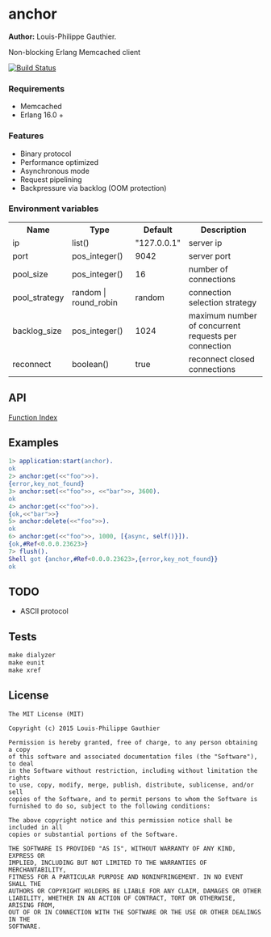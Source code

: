 # anchor

__Author:__ Louis-Philippe Gauthier.

Non-blocking Erlang Memcached client

[![Build Status](https://travis-ci.org/lpgauth/anchor.svg?branch=master)](https://travis-ci.org/lpgauth/anchor)

### Requirements

* Memcached
* Erlang 16.0 +

### Features

* Binary protocol
* Performance optimized
* Asynchronous mode
* Request pipelining
* Backpressure via backlog (OOM protection)

### Environment variables

<table width="100%">
  <theader>
    <th>Name</th>
    <th>Type</th>
    <th>Default</th>
    <th>Description</th>
  </theader>
  <tr>
    <td>ip</td>
    <td>list()</td>
    <td>"127.0.0.1"</td>
    <td>server ip</td>
  </tr>
  <tr>
    <td>port</td>
    <td>pos_integer()</td>
    <td>9042</td>
    <td>server port</td>
  </tr>
  <tr>
    <td>pool_size</td>
    <td>pos_integer()</td>
    <td>16</td>
    <td>number of connections</td>
  </tr>
  <tr>
    <td>pool_strategy</td>
    <td>random | round_robin</td>
    <td>random</td>
    <td>connection selection strategy</td>
  </tr>
  <tr>
    <td>backlog_size</td>
    <td>pos_integer()</td>
    <td>1024</td>
    <td>maximum number of concurrent requests per connection</td>
  </tr>
  <tr>
    <td>reconnect</td>
    <td>boolean()</td>
    <td>true</td>
    <td>reconnect closed connections</td>
  </tr>
</table>

## API
<a href="http://github.com/lpgauth/anchor/blob/master/doc/anchor.md#index" class="module">Function Index</a>

## Examples

```erlang
1> application:start(anchor).
ok
2> anchor:get(<<"foo">>).
{error,key_not_found}
3> anchor:set(<<"foo">>, <<"bar">>, 3600).
ok
4> anchor:get(<<"foo">>).
{ok,<<"bar">>}
5> anchor:delete(<<"foo">>).
ok
6> anchor:get(<<"foo">>, 1000, [{async, self()}]).
{ok,#Ref<0.0.0.23623>}
7> flush().
Shell got {anchor,#Ref<0.0.0.23623>,{error,key_not_found}}
ok
```

## TODO

* ASCII protocol

## Tests

```makefile
make dialyzer
make eunit
make xref
```

## License

```license
The MIT License (MIT)

Copyright (c) 2015 Louis-Philippe Gauthier

Permission is hereby granted, free of charge, to any person obtaining a copy
of this software and associated documentation files (the "Software"), to deal
in the Software without restriction, including without limitation the rights
to use, copy, modify, merge, publish, distribute, sublicense, and/or sell
copies of the Software, and to permit persons to whom the Software is
furnished to do so, subject to the following conditions:

The above copyright notice and this permission notice shall be included in all
copies or substantial portions of the Software.

THE SOFTWARE IS PROVIDED "AS IS", WITHOUT WARRANTY OF ANY KIND, EXPRESS OR
IMPLIED, INCLUDING BUT NOT LIMITED TO THE WARRANTIES OF MERCHANTABILITY,
FITNESS FOR A PARTICULAR PURPOSE AND NONINFRINGEMENT. IN NO EVENT SHALL THE
AUTHORS OR COPYRIGHT HOLDERS BE LIABLE FOR ANY CLAIM, DAMAGES OR OTHER
LIABILITY, WHETHER IN AN ACTION OF CONTRACT, TORT OR OTHERWISE, ARISING FROM,
OUT OF OR IN CONNECTION WITH THE SOFTWARE OR THE USE OR OTHER DEALINGS IN THE
SOFTWARE.
```
